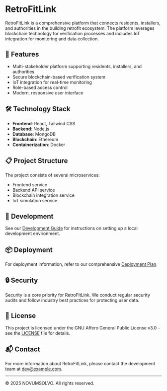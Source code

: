 # RetroFitLink

RetroFitLink is a comprehensive platform that connects residents, installers, and authorities in the building retrofit ecosystem. The platform leverages blockchain technology for verification processes and includes IoT integration for monitoring and data collection.

## 🚀 Features

- Multi-stakeholder platform supporting residents, installers, and authorities
- Secure blockchain-based verification system
- IoT integration for real-time monitoring
- Role-based access control
- Modern, responsive user interface

## 🛠️ Technology Stack

- **Frontend**: React, Tailwind CSS
- **Backend**: Node.js
- **Database**: MongoDB
- **Blockchain**: Ethereum
- **Containerization**: Docker

## 📋 Project Structure

The project consists of several microservices:
- Frontend service
- Backend API service
- Blockchain integration service
- IoT simulation service

## 🔧 Development

See our [Development Guide](./docs/DEVELOPMENT.md) for instructions on setting up a local development environment.

## 📦 Deployment

For deployment information, refer to our comprehensive [Deployment Plan](./docs/DEPLOYMENT.md).

## 🔒 Security

Security is a core priority for RetroFitLink. We conduct regular security audits and follow industry best practices for protecting user data.

## 📄 License

This project is licensed under the GNU Affero General Public License v3.0 - see the [LICENSE](LICENSE) file for details.

## 📬 Contact

For more information about RetroFitLink, please contact the development team at dev@example.com.

---

© 2025 NOVUMSOLVO. All rights reserved.
